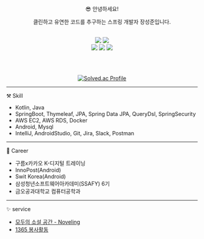 <div align="center">

 😎 안녕하세요!
 
 클린하고 유연한 코드를 추구하는 스프링 개발자 장성준입니다.

 <br/>

 <img src="https://img.shields.io/badge/Kotlin-7F52FF?style=for-the-badge&logo=Kotlin&logoColor=white">
 <img src="https://img.shields.io/badge/Java-007396?style=for-the-badge&logo=Java&logoColor=white">

 <br/>
 
 <img src="https://img.shields.io/badge/Spring-6DB33F?style=for-the-badge&logo=Spring&logoColor=white"> 
 <img src="https://img.shields.io/badge/Android-3DDC84?style=for-the-badge&logo=Android&logoColor=white">
 <img src="https://img.shields.io/badge/mysql-4479A1?style=for-the-badge&logo=mysql&logoColor=white">

 <br/><br/>

 [![Solved.ac Profile](http://mazassumnida.wtf/api/v2/generate_badge?boj=g6y116)](https://solved.ac/g6y116/)

</div>

***

⚒️ Skill
- Kotlin, Java
- SpringBoot, Thymeleaf, JPA, Spring Data JPA, QueryDsl, SpringSecurity
- AWS EC2, AWS RDS, Docker
- Android, Mysql
- IntelliJ, AndroidStudio, Git, Jira, Slack, Postman

***

📝 Career

- 구름x카카오 K-디지털 트레이닝
- InnoPost(Android)
- Swit Korea(Android)
- 삼성청년소프트웨어아카데미(SSAFY) 6기
- 금오공과대학교 컴퓨터공학과

***

✨ service 
 - [모두의 소설 공간 - Noveling](http://ec2-13-209-207-54.ap-northeast-2.compute.amazonaws.com)
 - [1365 봉사활동](https://play.google.com/store/apps/details?id=g6y116.volunteer)
